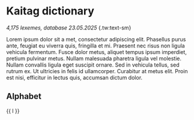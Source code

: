 # Kaitag dictionary

*4,175 lexemes, database 23.05.2025* {.tw:text-sm}

Lorem ipsum dolor sit a met, consectetur adipiscing elit. Phasellus purus ante, feugiat eu viverra quis, fringilla et mi. Praesent nec risus non ligula vehicula fermentum. Fusce dolor metus, aliquet tempus ipsum imperdiet, pretium pulvinar metus. Nullam malesuada pharetra ligula vel molestie. Nullam convallis ligula eget suscipit ornare. Sed in vehicula tellus, sed rutrum ex. Ut ultricies in felis id ullamcorper. Curabitur at metus elit. Proin est nisi, efficitur in lectus quis, accumsan dictum dolor.

## Alphabet

<script setup>
import { alphabet } from '../../.vitepress/alphabet';
</script>

<div class='letters tw:flex tw:flex-wrap tw:capitalize'>
    <a v-for="l in alphabet" :href='"./"+l' class="tw:p-2">{{ l }}</a>
</div>
